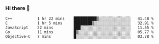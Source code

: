 ### Hi there 👋

<!--
**KLXLjun/KLXLjun** is a ✨ _special_ ✨ repository because its `README.md` (this file) appears on your GitHub profile.

Here are some ideas to get you started:

- 🔭 I’m currently working on ...
- 🌱 I’m currently learning ...
- 👯 I’m looking to collaborate on ...
- 🤔 I’m looking for help with ...
- 💬 Ask me about ...
- 📫 How to reach me: ...
- 😄 Pronouns: ...
- ⚡ Fun fact: ...
-->

<!--START_SECTION:waka-->
```text
C++           1 hr 22 mins    ██████████▒░░░░░░░░░░░░░░   41.48 % 
C             1 hr 5 mins     ████████▒░░░░░░░░░░░░░░░░   32.91 % 
JavaScript    22 mins         ███░░░░░░░░░░░░░░░░░░░░░░   11.55 % 
Go            11 mins         █▒░░░░░░░░░░░░░░░░░░░░░░░   05.77 % 
Objective-C   7 mins          █░░░░░░░░░░░░░░░░░░░░░░░░   03.78 % 
```
<!--END_SECTION:waka-->
